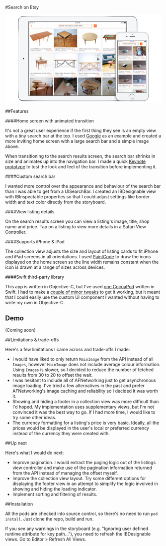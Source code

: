 #Search on Etsy

![Search on Etsy screenshots](Resources/screenshots.png)

##Features

####Home screen with animated transition

It's not a great user experience if the first thing they see is an empty view with a tiny search bar at the top. I used [Google](https://www.google.com) as an example and created a more inviting home screen with a large search bar and a simple image above.

When transitioning to the search results screen, the search bar shrinks in size and animates up into the navigation bar. I made a quick [Keynote prototype](Resources/keynote-prototype.m4v) to test the look and feel of the transition before implementing it.

####Custom search bar

I wanted more control over the appearance and behaviour of the search bar than I was able to get from a UISearchBar. I created an IBDesignable view with IBInspectable properties so that I could adjust settings like border width and text color directly from the storyboard.

####View listing details

On the search results screen you can view a listing's image, title, shop name and price. Tap on a listing to view more details in a Safari View Controller.

####Supports iPhone & iPad

The collection view adjusts the size and layout of listing cards to fit iPhone and iPad screens in all orientations. I used [PaintCode](http://www.paintcodeapp.com/) to draw the icons displayed on the home screen so the line width remains constant when the icon is drawn at a range of sizes across devices.

####Swift third-party library

This app is written in Objective-C, but I've used [one CocoaPod](https://github.com/ninjaprox/NVActivityIndicatorView) written in Swift. I had to make a [couple of minor tweaks](https://github.com/stephsharp/NVActivityIndicatorView/commits/objc-fixes) to get it working, but it meant that I could easily use the custom UI component I wanted without having to write my own in Objective-C.

## Demo

(Coming soon)

##Limitations & trade-offs

Here's a few limitations I came across and trade-offs I made:

- I would have liked to only return `MainImage` from the API instead of all `Images`, however `MainImage` does not include average colour information. Using `Images` is slower, so I decided to reduce the number of fetched results from 30 to 20 to offset the wait.
- I was hesitant to include all of AFNetworking just to get asynchronous image loading. I've tried a few alternatives in the past and prefer AFNetworking's image caching and reliability so I decided it was worth it.
- Showing and hiding a footer in a collection view was more difficult than I'd hoped. My implementation uses supplementary views, but I'm not convinced it was the best way to go. If I had more time, I would like to try some other ideas.
- The currency formatting for a listing's price is very basic. Ideally, all the prices would be displayed in the user's local or preferred currency instead of the currency they were created with.

##Up next

Here's what I would do next:

- Improve pagination. I would extract the paging logic out of the listings view controller and make use of the pagination information returned from the API instead of managing the offset myself.
- Improve the collection view layout. Try some different options for displaying the footer view in an attempt to simplify the logic involved in showing and hiding the loading indicator.
- Implement sorting and filtering of results.

##Installation

All the pods are checked into source control, so there's no need to run `pod install`. Just clone the repo, build and run.

If you see any warnings in the storyboard (e.g. "Ignoring user defined runtime attribute for key path..."), you need to refresh the IBDesignable views. Go to Editor > Refresh All Views.
